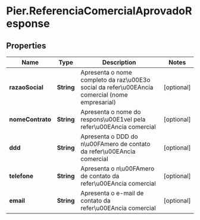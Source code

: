 # Pier.ReferenciaComercialAprovadoResponse

## Properties
Name | Type | Description | Notes
------------ | ------------- | ------------- | -------------
**razaoSocial** | **String** | Apresenta o nome completo da raz\u00E3o social da refer\u00EAncia comercial (nome empresarial) | [optional] 
**nomeContrato** | **String** | Apresenta o nome do respons\u00E1vel pela refer\u00EAncia comercial | [optional] 
**ddd** | **String** | Apresenta o DDD do n\u00FAmero de contato da refer\u00EAncia comercial | [optional] 
**telefone** | **String** | Apresenta o n\u00FAmero de contato da refer\u00EAncia comercial | [optional] 
**email** | **String** | Apresenta o e-mail de contato da refer\u00EAncia comercial | [optional] 


